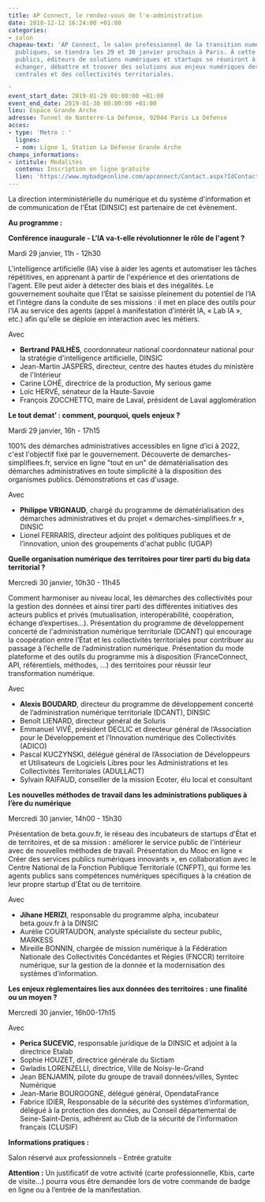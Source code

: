 ```yaml
---
title: AP Connect, le rendez-vous de l'e-administration
date: 2018-12-12 16:24:00 +01:00
categories:
- salon
chapeau-text: 'AP Connect, le salon professionnel de la transition numérique des administrations
  publiques, se tiendra les 29 et 30 janvier prochain à Paris. À cette occasion, agents
  publics, éditeurs de solutions numériques et startups se réuniront à Paris pour
  échanger, débattre et trouver des solutions aux enjeux numériques des administrations
  centrales et des collectivités territoriales.

'
event_start_date: 2019-01-29 00:00:00 +01:00
event_end_date: 2019-01-30 00:00:00 +01:00
lieu: Espace Grande Arche
adresse: Tunnel de Nanterre-La Défense, 92044 Paris La Défense
acces:
- type: 'Metro : '
  lignes:
  - nom: Ligne 1, Station La Défense Grande Arche
champs_informations:
- intitule: Modalités
  contenu: Inscription en ligne gratuite
  lien: 'https://www.mybadgeonline.com/apconnect/Contact.aspx?IdContact=169983088&IdCommande=76979259 '
---
```


La direction interministérielle du numérique et du système d'information et de communication de l'État (DINSIC) est partenaire de cet évènement.

**Au programme :**

**Conférence inaugurale - L’IA va-t-elle révolutionner le rôle de l'agent ?**

Mardi 29 janvier, 11h - 12h30

L'intelligence artificielle (IA) vise à aider les agents et automatiser les tâches répétitives, en apprenant à partir de l'expérience et des orientations de l'agent. Elle peut aider à détecter des biais et des inégalités. Le gouvernement souhaite que l’État se saisisse pleinement du potentiel de l’IA et l’intègre dans la conduite de ses missions : il met en place des outils pour l'IA au service des agents (appel à manifestation d’intérêt IA, « Lab IA », etc.) afin qu'elle se déploie en interaction avec les métiers. 

Avec 
* **Bertrand PAILHÈS**, coordonnateur national coordonnateur national pour la stratégie d'intelligence artificielle, DINSIC
* Jean-Martin JASPERS, directeur, centre des hautes études du ministère de l'Intérieur 
* Carine LOHÉ, directrice de la production, My serious game 
* Loïc HERVÉ, sénateur de la Haute-Savoie 
* François ZOCCHETTO, maire de Laval, président de Laval agglomération 



**Le tout demat’ : comment, pourquoi, quels enjeux ?**

Mardi 29 janvier, 16h - 17h15

100% des démarches administratives accessibles en ligne d’ici à 2022, c'est l'objectif fixé par le gouvernement. Découverte de demarches-simplifiees.fr, service en ligne "tout en un" de dématérialisation des démarches administratives en toute simplicité à la disposition des organismes publics. Démonstrations et cas d'usage.

Avec 
* **Philippe VRIGNAUD**, chargé du programme de dématérialisation des démarches administratives et du projet « demarches-simplifiees.fr », DINSIC
* Lionel FERRARIS, directeur adjoint des politiques publiques et de l’innovation, union des groupements d'achat public (UGAP)



**Quelle organisation numérique des territoires pour tirer parti du big data territorial ?**

Mercredi 30 janvier, 10h30 - 11h45

Comment harmoniser au niveau local, les démarches des collectivités pour la gestion des données et ainsi tirer parti des différentes initiatives des acteurs publics et privés (mutualisation, interopérabilité, coopération, échange d’expertises…).
Présentation du programme de développement concerté de l'administration numérique territoriale (DCANT) qui encourage la coopération entre l’État et les collectivités territoriales pour contribuer au passage à l’échelle de l’administration numérique. 
Présentation du mode plateforme et des outils du programme mis à disposition (FranceConnect, API, référentiels, méthodes, …) des territoires pour réussir leur transformation numérique.

Avec 
* **Alexis BOUDARD**, directeur du programme de développement concerté de l’administration numérique territoriale (DCANT), DINSIC
* Benoît LIENARD, directeur général de Soluris 
* Emmanuel VIVÉ, président DECLIC et directeur général de l’Association pour le Développement et l’Innovation numérique des Collectivités (ADICO) 
* Pascal KUCZYNSKI, délégué général de l’Association de Développeurs et Utilisateurs de Logiciels Libres pour les Administrations et les Collectivités Territoriales (ADULLACT)
* Sylvain RAIFAUD, conseiller de la mission Ecoter, élu local et consultant



**Les nouvelles méthodes de travail dans les administrations publiques à l’ère du numérique**

Mercredi 30 janvier, 14h00 - 15h30

Présentation de beta.gouv.fr, le réseau des incubateurs de startups d'État et de territoires, et de sa mission : améliorer le service public de l'intérieur avec de nouvelles méthodes de travail. Présentation du Mooc en ligne « Créer des services publics numériques innovants », en collaboration avec le Centre National de la Fonction Publique Territoriale (CNFPT), qui forme les agents publics sans compétences numériques spécifiques à la création de leur propre startup d'État ou de territoire.

Avec
* **Jihane HERIZI**, responsable du programme alpha, incubateur beta.gouv.fr à la DINSIC
* Aurélie COURTAUDON, analyste spécialiste du secteur public, MARKESS
* Mireille BONNIN, chargée de mission numérique à la Fédération Nationale des Collectivités Concédantes et Régies (FNCCR) territoire numérique, sur la gestion de la donnée et la modernisation des systèmes d’information.



**Les enjeux règlementaires lies aux données des territoires : une finalité ou un moyen ?**

Mercredi 30 janvier, 16h00-17h15 

Avec
* **Perica SUCEVIC**, responsable juridique de la DINSIC et adjoint à la directrice Etalab 
* Sophie HOUZET, directrice générale du Sictiam 
* Gwladis LORENZELLI, directrice, Ville de Noisy-le-Grand 
* Jean BENJAMIN, pilote du groupe de travail données/villes, Syntec Numérique
* Jean-Marie BOURGOGNE, délégué général, OpendataFrance 
* Fabrice IDIER, Responsable de la sécurité des systèmes d’information, délégué à la protection des données, au Conseil départemental de Seine-Saint-Denis, adhérent au Club de la sécurité de l’information français (CLUSIF)



**Informations pratiques :**

Salon réservé aux professionnels - Entrée gratuite

**Attention :** Un justificatif de votre activité́ (carte professionnelle, Kbis, carte de visite…) pourra vous être demandée lors de votre commande de badge en ligne ou à l’entrée de la manifestation.
